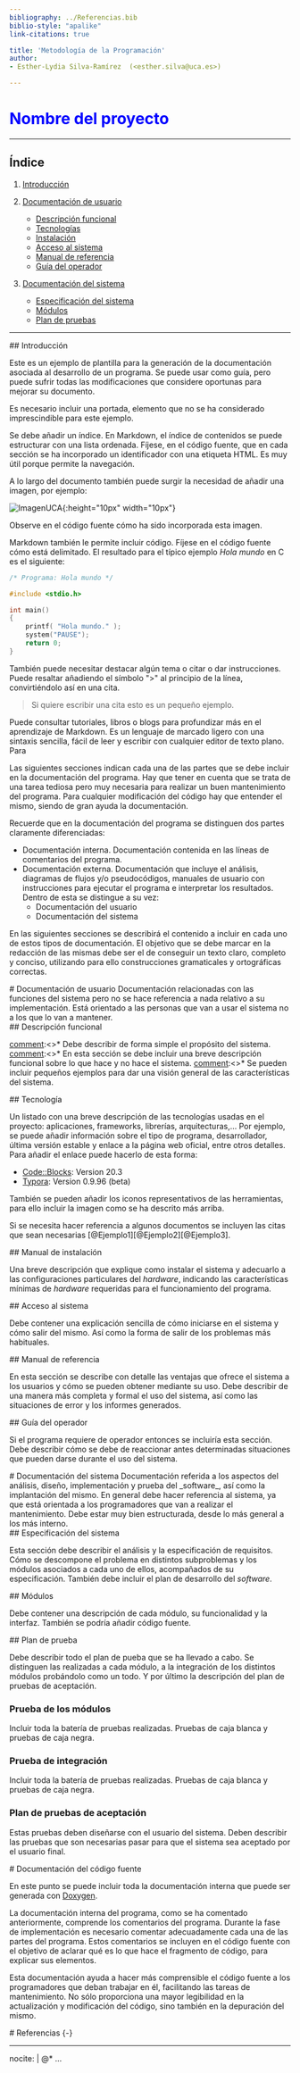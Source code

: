 ```yaml
---
bibliography: ../Referencias.bib
biblio-style: "apalike"
link-citations: true

title: 'Metodología de la Programación'
author: 
- Esther-Lydia Silva-Ramírez  (<esther.silva@uca.es>)

---
```

# <span style='color:blue'> **Nombre del proyecto** </span> 

***

[comment]:<> "Los tres asteriscos añaden una línea horizontal"

## Índice 
1. [Introducción](#introducción)

2. [Documentación de usuario](#usuario)
   - [Descripción funcional](#funcional)
   - [Tecnologías](#tecnología)
   - [Instalación](#instalación)
   - [Acceso al sistema](#acceso)
   - [Manual de referencia](#referencia)
   - [Guía del operador](#operador)
   
3. [Documentación del sistema](#sistema)
   - [Especificación del sistema](#requisitos)
   - [Módulos](#módulos)
   - [Plan de pruebas](#pruebas)  

***

<div id='introducción' />
## Introducción

Este es un ejemplo de plantilla para la generación de la documentación asociada al desarrollo de un programa. Se puede usar como guía, pero puede sufrir todas las modificaciones que considere oportunas para mejorar su documento.

Es necesario incluir una portada, elemento que no se ha considerado imprescindible para este ejemplo.

Se debe añadir un índice. En Markdown, el índice de contenidos se puede estructurar con una lista ordenada. Fíjese, en el código fuente, que en cada sección se ha incorporado un identificador con una etiqueta HTML. Es muy útil porque permite la navegación.

A lo largo del documento también puede surgir la necesidad de añadir una imagen, por ejemplo:

![ImagenUCA](uca-transp1.png){:height="10px" width="10px"}

Observe en el código fuente cómo ha sido incorporada esta imagen.  



Markdown también le permite incluir código. Fíjese en el código fuente cómo está delimitado. El resultado para el típico ejemplo _Hola mundo_ en C es el siguiente:

```c
/* Programa: Hola mundo */

#include <stdio.h>

int main()
{
    printf( "Hola mundo." );
    system("PAUSE"); 
    return 0;
}
```
También puede necesitar destacar algún tema o citar o dar instrucciones. Puede resaltar añadiendo el símbolo ">" al principio de la línea, convirtiéndolo así en una cita.

> Si quiere escribir una cita 
> esto es un 
> pequeño ejemplo.

Puede consultar tutoriales, libros o blogs para profundizar más en el aprendizaje de Markdown. Es un lenguaje de marcado ligero con una sintaxis sencilla, fácil de leer y escribir con cualquier editor de texto plano. Para    



Las siguientes secciones indican cada una de las partes que se debe incluir en la documentación del programa. Hay que tener en cuenta que se trata de una tarea tediosa pero muy necesaria para realizar un buen mantenimiento del programa. Para cualquier modificación del código hay que entender el mismo, siendo de gran ayuda la documentación.

Recuerde que en la documentación del programa se distinguen dos partes claramente diferenciadas:

* Documentación interna. Documentación contenida en las líneas de comentarios del programa.
* Documentación externa. Documentación que incluye el análisis, diagramas de flujos y/o pseudocódigos, manuales de usuario con instrucciones para ejecutar el programa e interpretar los resultados. Dentro de esta se distingue a su vez:
  * Documentación del usuario
  * Documentación del sistema

En las siguientes secciones se describirá el contenido a incluir en cada uno de estos tipos de documentación. El objetivo que se debe marcar en la redacción de las mismas debe ser el de conseguir un texto claro, completo y conciso, utilizando para ello construcciones gramaticales y ortográficas correctas.  



<div id='usuario' />
# Documentación de usuario
Documentación relacionadas con las funciones del sistema pero no se hace referencia a nada relativo a su implementación. Está orientado a las personas que van a usar el sistema no a los que lo van a mantener.  


<div id='funcional' />
## Descripción funcional

[comment]:<>* Debe describir de forma simple el propósito del sistema.
[comment]:<>* En esta sección se debe incluir una breve descripción funcional sobre lo que hace y no hace el sistema.
[comment]:<>* Se pueden incluir pequeños ejemplos para dar una visión general de las características del sistema.


<div id='tecnología' />
## Tecnología

Un listado con una breve descripción de las tecnologías usadas en el proyecto: aplicaciones, frameworks, librerías, arquitecturas,...
Por ejemplo, se puede añadir información sobre el tipo de programa, desarrollador, última versión estable y enlace a la página web oficial, entre otros detalles. 
Para añadir el enlace puede hacerlo de esta forma:

* [Code::Blocks](https://www.codeblocks.org/): Version 20.3 
* [Typora](https://typora.io/): Version 0.9.96 (beta)

También se pueden añadir los iconos representativos de las herramientas, para ello incluir la imagen como se ha descrito más arriba.  

Si se necesita hacer referencia a algunos documentos se incluyen las citas que sean necesarias [@Ejemplo1][@Ejemplo2][@Ejemplo3].


<div id='instalación' />
## Manual de instalación

Una breve descripción que explique como instalar el sistema y adecuarlo a las configuraciones particulares del _hardware_, indicando las características mínimas de _hardware_ requeridas para el funcionamiento del programa.  


<div id='acceso' />
## Acceso al sistema

Debe contener una explicación sencilla de cómo iniciarse en el sistema y cómo salir del mismo. Así como la forma de salir de los problemas más habituales.  


<div id='referencia' />
## Manual de referencia

En esta sección se describe con detalle las ventajas que ofrece el sistema a los usuarios y cómo se pueden obtener mediante su uso. Debe describir de una manera más completa y formal el uso del sistema, así como las situaciones de error y los informes generados.  


<div id='operador' />
## Guía del operador

Si el programa requiere de operador entonces se incluiría esta sección. Debe describir cómo se debe de reaccionar antes determinadas situaciones que pueden darse durante el uso del sistema.  



<div id='sistema' />
# Documentación del sistema
Documentación referida a los aspectos del análisis, diseño, implementación y prueba del _software_, así como la implantación del mismo. En general debe hacer referencia al sistema, ya que está orientada a los programadores que van a realizar el mantenimiento. Debe estar muy bien estructurada, desde lo más general a los más interno.   


<div id='requisitos' />
## Especificación del sistema

Esta sección debe describir el análisis y la especificación de requisitos. Cómo se descompone el problema en distintos subproblemas y los módulos asociados a cada uno de ellos, acompañados de su especificación. También debe incluir el plan de desarrollo del _software_.  


<div id='módulos' />
## Módulos

Debe contener una descripción de cada módulo, su funcionalidad y la interfaz. También se podría añadir código fuente.  


<div id='pruebas' />
## Plan de prueba


Debe describir todo el plan de pueba que se ha llevado a cabo. Se distinguen las realizadas a cada módulo, a la integración de los distintos módulos probándolo como un todo. Y por último la descripción del plan de pruebas de aceptación.  

### Prueba de los módulos
Incluir toda la batería de pruebas realizadas. Pruebas de caja blanca y pruebas de caja negra.  

### Prueba de integración
Incluir toda la batería de pruebas realizadas. Pruebas de caja blanca y pruebas de caja negra.  

### Plan de pruebas de aceptación
Estas pruebas deben diseñarse con el usuario del sistema. Deben describir las pruebas que son necesarias pasar para que el sistema sea aceptado por el usuario final.  



<div id='sistema' />
# Documentación del código fuente

En este punto se puede incluir toda la documentación interna que puede ser generada con [Doxygen](https://www.doxygen.nl/index.html).

La documentación interna del programa, como se ha comentado anteriormente, comprende los comentarios del programa. Durante la fase de implementación es necesario comentar adecuadamente cada una de las partes del programa. Estos comentarios se incluyen en el código fuente con el objetivo de aclarar qué es lo que hace el fragmento de código, para explicar sus elementos. 

Esta documentación ayuda a hacer más comprensible el código fuente a los programadores que deban trabajar en él, facilitando las tareas de mantenimiento. No sólo proporciona una mayor legibilidad en la actualización y modificación del código, sino también en la depuración del mismo.

<div id='referencias' />
# Referencias {-}

---
nocite: |
  @*
...
